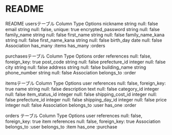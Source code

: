 # README


README
usersテーブル
Column	Type	Options
nickname	string	null: false
email	string	null: false, unique: true
encrypted_password	string	null: false
family_name	string	null: false
first_name	string	null: false
family_name_kana	string	null: false
first_name_kana	string	null: false
birth_day	date	null: false
Association
has_many :items has_many :orders

purchasesテーブル
Column	Type	Options
order	references	null: false, foreign_key: true
post_code	string	null: false
prefecture_id	integer	null: false
city	string	null: false
address	string	null: false
building_name	string	
phone_number	string	null: false
Association
belongs_to :order

itemsテーブル
Column	Type	Options
user	references	null: false, foreign_key: true
name	string	null: false
description	text	null: false
category_id	integer	null: false
item_status_id	integer	null: false
shipping_cost_id	integer	null: false
prefecture_id	integer	null: false
shipping_day_id	integer	null: false
price	integer	null: false
Association
belongs_to :user has_one :order

orders テーブル
Column	Type	Options
user	references	null: false, foreign_key: true
item	references	null: false, foreign_key: true
Association
belongs_to :user belongs_to :item has_one :purchase